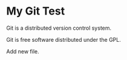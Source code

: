 # My Git Test
Git is a distributed version control system.

Git is free software distributed under the GPL.

Add new file.